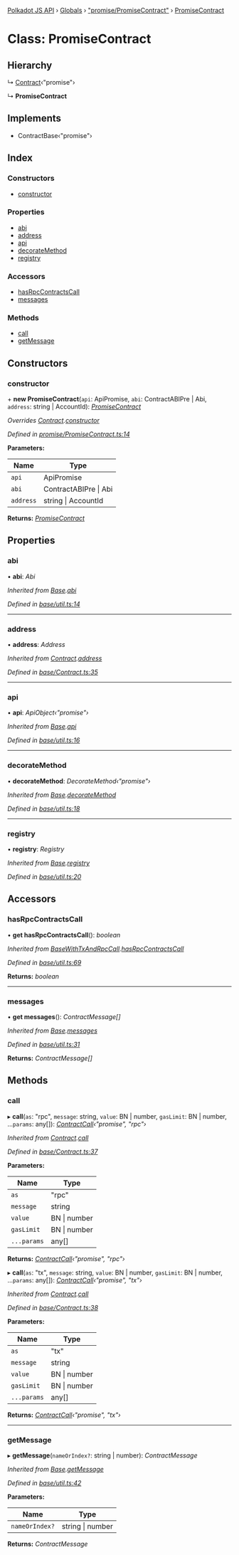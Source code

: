 [Polkadot JS API](../README.md) › [Globals](../globals.md) › ["promise/PromiseContract"](../modules/_promise_promisecontract_.md) › [PromiseContract](_promise_promisecontract_.promisecontract.md)

# Class: PromiseContract

## Hierarchy

  ↳ [Contract](_base_contract_.contract.md)‹"promise"›

  ↳ **PromiseContract**

## Implements

* ContractBase‹"promise"›

## Index

### Constructors

* [constructor](_promise_promisecontract_.promisecontract.md#constructor)

### Properties

* [abi](_promise_promisecontract_.promisecontract.md#abi)
* [address](_promise_promisecontract_.promisecontract.md#address)
* [api](_promise_promisecontract_.promisecontract.md#api)
* [decorateMethod](_promise_promisecontract_.promisecontract.md#decoratemethod)
* [registry](_promise_promisecontract_.promisecontract.md#registry)

### Accessors

* [hasRpcContractsCall](_promise_promisecontract_.promisecontract.md#hasrpccontractscall)
* [messages](_promise_promisecontract_.promisecontract.md#messages)

### Methods

* [call](_promise_promisecontract_.promisecontract.md#call)
* [getMessage](_promise_promisecontract_.promisecontract.md#getmessage)

## Constructors

###  constructor

\+ **new PromiseContract**(`api`: ApiPromise, `abi`: ContractABIPre | Abi, `address`: string | AccountId): *[PromiseContract](_promise_promisecontract_.promisecontract.md)*

*Overrides [Contract](_base_contract_.contract.md).[constructor](_base_contract_.contract.md#constructor)*

*Defined in [promise/PromiseContract.ts:14](https://github.com/polkadot-js/api/blob/4f0e573adf/packages/api-contract/src/promise/PromiseContract.ts#L14)*

**Parameters:**

Name | Type |
------ | ------ |
`api` | ApiPromise |
`abi` | ContractABIPre &#124; Abi |
`address` | string &#124; AccountId |

**Returns:** *[PromiseContract](_promise_promisecontract_.promisecontract.md)*

## Properties

###  abi

• **abi**: *Abi*

*Inherited from [Base](_base_util_.base.md).[abi](_base_util_.base.md#abi)*

*Defined in [base/util.ts:14](https://github.com/polkadot-js/api/blob/4f0e573adf/packages/api-contract/src/base/util.ts#L14)*

___

###  address

• **address**: *Address*

*Inherited from [Contract](_base_contract_.contract.md).[address](_base_contract_.contract.md#address)*

*Defined in [base/Contract.ts:35](https://github.com/polkadot-js/api/blob/4f0e573adf/packages/api-contract/src/base/Contract.ts#L35)*

___

###  api

• **api**: *ApiObject‹"promise"›*

*Inherited from [Base](_base_util_.base.md).[api](_base_util_.base.md#api)*

*Defined in [base/util.ts:16](https://github.com/polkadot-js/api/blob/4f0e573adf/packages/api-contract/src/base/util.ts#L16)*

___

###  decorateMethod

• **decorateMethod**: *DecorateMethod‹"promise"›*

*Inherited from [Base](_base_util_.base.md).[decorateMethod](_base_util_.base.md#decoratemethod)*

*Defined in [base/util.ts:18](https://github.com/polkadot-js/api/blob/4f0e573adf/packages/api-contract/src/base/util.ts#L18)*

___

###  registry

• **registry**: *Registry*

*Inherited from [Base](_base_util_.base.md).[registry](_base_util_.base.md#registry)*

*Defined in [base/util.ts:20](https://github.com/polkadot-js/api/blob/4f0e573adf/packages/api-contract/src/base/util.ts#L20)*

## Accessors

###  hasRpcContractsCall

• **get hasRpcContractsCall**(): *boolean*

*Inherited from [BaseWithTxAndRpcCall](_base_util_.basewithtxandrpccall.md).[hasRpcContractsCall](_base_util_.basewithtxandrpccall.md#hasrpccontractscall)*

*Defined in [base/util.ts:69](https://github.com/polkadot-js/api/blob/4f0e573adf/packages/api-contract/src/base/util.ts#L69)*

**Returns:** *boolean*

___

###  messages

• **get messages**(): *ContractMessage[]*

*Inherited from [Base](_base_util_.base.md).[messages](_base_util_.base.md#messages)*

*Defined in [base/util.ts:31](https://github.com/polkadot-js/api/blob/4f0e573adf/packages/api-contract/src/base/util.ts#L31)*

**Returns:** *ContractMessage[]*

## Methods

###  call

▸ **call**(`as`: "rpc", `message`: string, `value`: BN | number, `gasLimit`: BN | number, ...`params`: any[]): *[ContractCall](../interfaces/_base_contract_.contractcall.md)‹"promise", "rpc"›*

*Inherited from [Contract](_base_contract_.contract.md).[call](_base_contract_.contract.md#call)*

*Defined in [base/Contract.ts:37](https://github.com/polkadot-js/api/blob/4f0e573adf/packages/api-contract/src/base/Contract.ts#L37)*

**Parameters:**

Name | Type |
------ | ------ |
`as` | "rpc" |
`message` | string |
`value` | BN &#124; number |
`gasLimit` | BN &#124; number |
`...params` | any[] |

**Returns:** *[ContractCall](../interfaces/_base_contract_.contractcall.md)‹"promise", "rpc"›*

▸ **call**(`as`: "tx", `message`: string, `value`: BN | number, `gasLimit`: BN | number, ...`params`: any[]): *[ContractCall](../interfaces/_base_contract_.contractcall.md)‹"promise", "tx"›*

*Inherited from [Contract](_base_contract_.contract.md).[call](_base_contract_.contract.md#call)*

*Defined in [base/Contract.ts:38](https://github.com/polkadot-js/api/blob/4f0e573adf/packages/api-contract/src/base/Contract.ts#L38)*

**Parameters:**

Name | Type |
------ | ------ |
`as` | "tx" |
`message` | string |
`value` | BN &#124; number |
`gasLimit` | BN &#124; number |
`...params` | any[] |

**Returns:** *[ContractCall](../interfaces/_base_contract_.contractcall.md)‹"promise", "tx"›*

___

###  getMessage

▸ **getMessage**(`nameOrIndex?`: string | number): *ContractMessage*

*Inherited from [Base](_base_util_.base.md).[getMessage](_base_util_.base.md#getmessage)*

*Defined in [base/util.ts:42](https://github.com/polkadot-js/api/blob/4f0e573adf/packages/api-contract/src/base/util.ts#L42)*

**Parameters:**

Name | Type |
------ | ------ |
`nameOrIndex?` | string &#124; number |

**Returns:** *ContractMessage*
